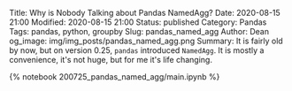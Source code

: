 Title: Why is Nobody Talking about Pandas NamedAgg?
Date: 2020-08-15 21:00
Modified: 2020-08-15 21:00
Status: published
Category: Pandas
Tags: pandas, python, groupby
Slug: pandas_named_agg
Author: Dean
og_image: img/img_posts/pandas_named_agg.png
Summary: It is fairly old by now, but on version 0.25, `pandas` introduced `NamedAgg`. It is mostly a convenience, it's not huge, but for me it's life changing.

{% notebook 200725_pandas_named_agg/main.ipynb %}
